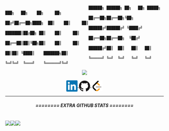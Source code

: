```
                                     ██████╗ ██████╗ ██╗   ██╗ █████╗ ███╗   ██╗    ██╗     ██╗
                                     ██╔══██╗██╔══██╗╚██╗ ██╔╝██╔══██╗████╗  ██║    ██║     ██║
                                     ██████╔╝██████╔╝ ╚████╔╝ ███████║██╔██╗ ██║    ██║     ██║
                                     ██╔══██╗██╔══██╗  ╚██╔╝  ██╔══██║██║╚██╗██║    ██║     ██║
                                     ██████╔╝██║  ██║   ██║   ██║  ██║██║ ╚████║    ███████╗██║
                                     ╚═════╝ ╚═╝  ╚═╝   ╚═╝   ╚═╝  ╚═╝╚═╝  ╚═══╝    ╚══════╝╚═╝
```
<p align="center">
<a href="https://github.com/Zy8712">
   <!-- <img src="https://github-stats-alpha.vercel.app/api?username=Zy8712&cc=010101&tc=37BCF6&ic=fff&bc=0000&count_private=true"> -->
   <img src="https://github-stats-alpha.vercel.app/api?username=Zy8712&cc=1a1b27&tc=70a5fd&ic=bf91f3&bc=1a1b27&count_private=true">
</p>
<p align="center">
<a href="https://www.linkedin.com/in/bryan-li-a15437250/">
  <img align="center" alt="Bryan Li | LinkedIn" width="36px" src="https://raw.githubusercontent.com/Zy8712/Zy8712/master/assets/LinkedIn_logo_initials.png" />
</a>
<a href="https://github.com/Zy8712">
  <img align="center" alt="Bryan Li | GitHub" width="36px" src="https://raw.githubusercontent.com/Zy8712/Zy8712/master/assets/GitHub-Mark_cropped.jpg" />
</a>
<a href="https://leetcode.com/Zy8712/">
  <img align="center" alt="Bryan Li | LeetCode" width="36px" src="https://raw.githubusercontent.com/Zy8712/Zy8712/master/assets/LeetCode_logo_black.png" />
</a>
</p>
    
<hr>

<h5 align="center"> ======== EXTRA GITHUB STATS ======== </h5>
<br>
<div align="center"; style="display: flex; flex-direction: row;">
 <img class="img" src="http://github-profile-summary-cards.vercel.app/api/cards/profile-details?username=Zy8712&theme=tokyonight" />

 <img class="img" src="http://github-profile-summary-cards.vercel.app/api/cards/repos-per-language?username=Zy8712&theme=tokyonight" />
 <img class="img" src="http://github-profile-summary-cards.vercel.app/api/cards/most-commit-language?username=Zy8712&theme=tokyonight" />
</div>
